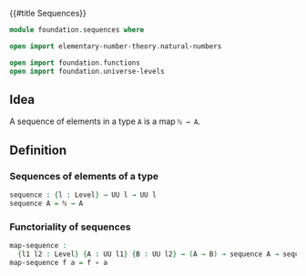 {{#title  Sequences}}

```agda
module foundation.sequences where

open import elementary-number-theory.natural-numbers

open import foundation.functions
open import foundation.universe-levels
```

## Idea

A sequence of elements in a type `A` is a map `ℕ → A`.

## Definition

### Sequences of elements of a type

```agda
sequence : {l : Level} → UU l → UU l
sequence A = ℕ → A
```

### Functoriality of sequences

```agda
map-sequence :
  {l1 l2 : Level} {A : UU l1} {B : UU l2} → (A → B) → sequence A → sequence B
map-sequence f a = f ∘ a
```
